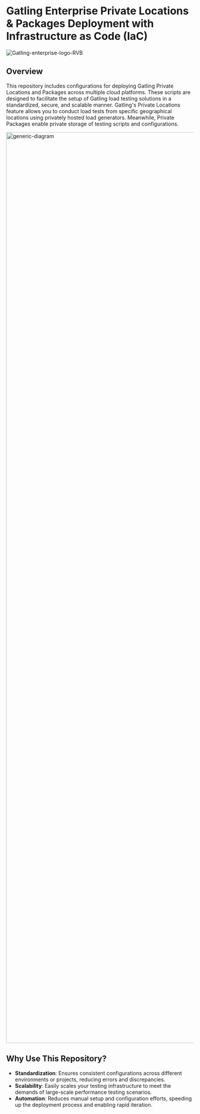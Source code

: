 # Gatling Enterprise Private Locations & Packages Deployment with Infrastructure as Code (IaC)


![Gatling-enterprise-logo-RVB](https://github.com/user-attachments/assets/6cd75464-0173-4578-9ad1-b2481cc9b36b)

## Overview

This repository includes configurations for deploying Gatling Private Locations and Packages across multiple cloud platforms. These scripts are designed to facilitate the setup of Gatling load testing solutions in a standardized, secure, and scalable manner. Gatling's Private Locations feature allows you to conduct load tests from specific geographical locations using privately hosted load generators. Meanwhile, Private Packages enable private storage of testing scripts and configurations.

<img width="2448" alt="generic-diagram" src="https://github.com/user-attachments/assets/a9f8ba7a-a400-48f6-99f7-396837f213d7" />

## Why Use This Repository?

- **Standardization**: Ensures consistent configurations across different environments or projects, reducing errors and discrepancies.
- **Scalability**: Easily scales your testing infrastructure to meet the demands of large-scale performance testing scenarios.
- **Automation**: Reduces manual setup and configuration efforts, speeding up the deployment process and enabling rapid iteration.
